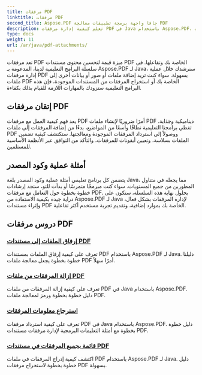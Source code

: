 ```yaml
---
title: مرفقات PDF
linktitle: مرفقات PDF
second_title: Aspose.PDF جافا واجهة برمجة تطبيقات معالجة PDF
description: تعلم كيفية إدارة مرفقات PDF في Java باستخدام Aspose.PDF. قم بإرفاق الملفات والصور والمزيد إلى ملفات PDF الخاصة بك دون عناء.
type: docs
weight: 11
url: /ar/java/pdf-attachments/
---
```


تعد مرفقات PDF ميزة قيمة لتحسين محتوى مستندات PDF الخاصة بك وتفاعلها. في سلسلة البرامج التعليمية لدينا، المدعومة بـ Aspose.PDF لـ Java، سنرشدك خلال عملية إدارة مرفقات PDF بسهولة. سواء كنت تريد إضافة ملفات أو صور أو بيانات أخرى إلى ملفات PDF الخاصة بك أو استخراج المرفقات من المستندات الموجودة، فإن هذه البرامج التعليمية ستزودك بالمهارات اللازمة للقيام بذلك بكفاءة.

## إتقان مرفقات PDF

يعد فهم كيفية العمل مع مرفقات PDF أمرًا ضروريًا لإنشاء ملفات PDF ديناميكية وجذابة. تغطي برامجنا التعليمية نطاقًا واسعًا من المواضيع، بدءًا من إضافة المرفقات إلى ملفات PDF ووصولاً إلى استرداد المرفقات الموجودة ومعالجتها. ستكتشف كيفية تضمين الملفات بسلاسة، وتعيين أيقونات للمرفقات، والتأكد من التوافق عبر الأنظمة الأساسية للمستلمين.

## أمثلة عملية وكود المصدر

يتضمن كل برنامج تعليمي أمثلة عملية وكود المصدر بلغة Java، مما يجعله في متناول المطورين من جميع المستويات. سواء كنت مبرمجًا متمرسًا أو بدأت للتو، ستجد إرشادات خطوة بخطوة حول التعامل مع مرفقات PDF. بحلول نهاية هذه السلسلة، ستكون على دراية جيدة بكيفية الاستفادة من Aspose.PDF لـ Java لإدارة المرفقات بشكل فعال، وإثراء مستندات PDF الخاصة بك بموارد إضافية، وتقديم تجربة مستخدم أكثر تفاعلية.

## دروس مرفقات PDF
### [إرفاق الملفات إلى مستندات PDF](./attach-files-pdf-documents/)
تعرف على كيفية إرفاق الملفات بمستندات PDF باستخدام Aspose.PDF لـ Java. دليلنا خطوة بخطوة يجعل معالجة ملفات PDF أمرًا سهلاً.
### [إزالة المرفقات من ملفات PDF](./remove-attachments-from-pdfs/)
تعرف على كيفية إزالة المرفقات من ملفات PDF في Java باستخدام Aspose.PDF. دليل خطوة بخطوة ورمز لمعالجة ملفات PDF.
### [استرجاع معلومات المرفقات](./retrieve-attachment-information/)
تعرف على كيفية استرداد مرفقات PDF في Java باستخدام Aspose.PDF. دليل خطوة بخطوة مع أمثلة التعليمات البرمجية لإدارة مرفقات مستندات PDF.
### [قائمة بجميع المرفقات في مستندات PDF](./list-all-attachments-pdf-documents/)
اكتشف كيفية إدراج المرفقات في ملفات PDF باستخدام Aspose.PDF لـ Java. دليل خطوة بخطوة لاستخراج مرفقات PDF بسهولة.